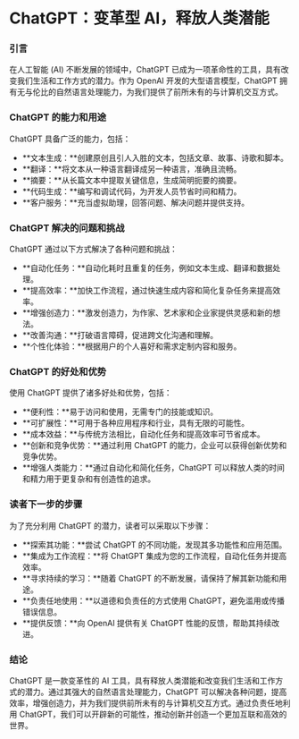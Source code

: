 # ChatGPT：变革型 AI，释放人类潜能

### 引言

在人工智能 (AI) 不断发展的领域中，ChatGPT 已成为一项革命性的工具，具有改变我们生活和工作方式的潜力。作为 OpenAI 开发的大型语言模型，ChatGPT 拥有无与伦比的自然语言处理能力，为我们提供了前所未有的与计算机交互方式。

### ChatGPT 的能力和用途

ChatGPT 具备广泛的能力，包括：

- **文本生成：**创建原创且引人入胜的文本，包括文章、故事、诗歌和脚本。
- **翻译：**将文本从一种语言翻译成另一种语言，准确且流畅。
- **摘要：**从长篇文本中提取关键信息，生成简明扼要的摘要。
- **代码生成：**编写和调试代码，为开发人员节省时间和精力。
- **客户服务：**充当虚拟助理，回答问题、解决问题并提供支持。

### ChatGPT 解决的问题和挑战

ChatGPT 通过以下方式解决了各种问题和挑战：

- **自动化任务：**自动化耗时且重复的任务，例如文本生成、翻译和数据处理。
- **提高效率：**加快工作流程，通过快速生成内容和简化复杂任务来提高效率。
- **增强创造力：**激发创造力，为作家、艺术家和企业家提供灵感和新的想法。
- **改善沟通：**打破语言障碍，促进跨文化沟通和理解。
- **个性化体验：**根据用户的个人喜好和需求定制内容和服务。

### ChatGPT 的好处和优势

使用 ChatGPT 提供了诸多好处和优势，包括：

- **便利性：**易于访问和使用，无需专门的技能或知识。
- **可扩展性：**可用于各种应用程序和行业，具有无限的可能性。
- **成本效益：**与传统方法相比，自动化任务和提高效率可节省成本。
- **创新和竞争优势：**通过利用 ChatGPT 的能力，企业可以获得创新优势和竞争优势。
- **增强人类能力：**通过自动化和简化任务，ChatGPT 可以释放人类的时间和精力用于更复杂和有创造性的追求。

### 读者下一步的步骤

为了充分利用 ChatGPT 的潜力，读者可以采取以下步骤：

- **探索其功能：**尝试 ChatGPT 的不同功能，发现其多功能性和应用范围。
- **集成为工作流程：**将 ChatGPT 集成为您的工作流程，自动化任务并提高效率。
- **寻求持续的学习：**随着 ChatGPT 的不断发展，请保持了解其新功能和用途。
- **负责任地使用：**以道德和负责任的方式使用 ChatGPT，避免滥用或传播错误信息。
- **提供反馈：**向 OpenAI 提供有关 ChatGPT 性能的反馈，帮助其持续改进。

### 结论

ChatGPT 是一款变革性的 AI 工具，具有释放人类潜能和改变我们生活和工作方式的潜力。通过其强大的自然语言处理能力，ChatGPT 可以解决各种问题，提高效率，增强创造力，并为我们提供前所未有的与计算机交互方式。通过负责任地利用 ChatGPT，我们可以开辟新的可能性，推动创新并创造一个更加互联和高效的世界。

